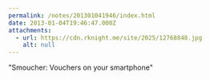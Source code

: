```yaml
---
permalink: /notes/201301041946/index.html
date: 2013-01-04T19:46:47.000Z
attachments:
  - url: https://cdn.rknight.me/site/2025/12768848.jpg
    alt: null
---
```


"Smoucher: Vouchers on your smartphone"
